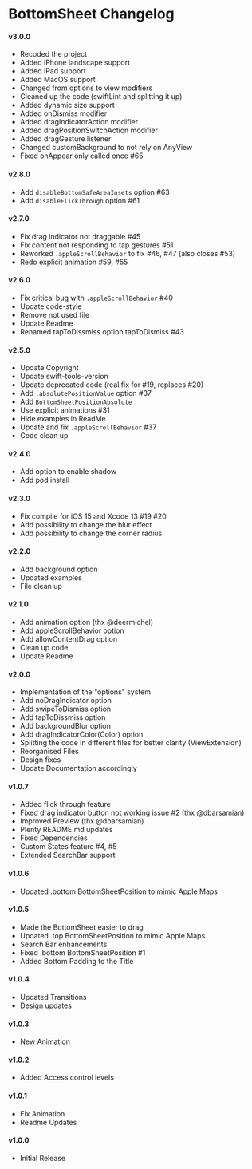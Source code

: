 BottomSheet Changelog
==================

#### v3.0.0
- Recoded the project
- Added iPhone landscape support
- Added iPad support
- Added MacOS support
- Changed from options to view modifiers
- Cleaned up the code (swiftLint and splitting it up)
- Added dynamic size support
- Added onDismiss modifier
- Added dragIndicatorAction modifier
- Added dragPositionSwitchAction modifier
- Added dragGesture listener
- Changed customBackground to not rely on AnyView
- Fixed onAppear only called once #65

#### v2.8.0
- Add `disableBottomSafeAreaInsets` option #63
- Add `disableFlickThrough` option #61

#### v2.7.0
- Fix drag indicator not draggable #45
- Fix content not responding to tap gestures #51
- Reworked `.appleScrollBehavior` to fix #46, #47 (also closes #53)
- Redo explicit animation #59, #55

#### v2.6.0
- Fix critical bug with `.appleScrollBehavior` #40
- Update code-style
- Remove not used file
- Update Readme
- Renamed tapToDissmiss option tapToDismiss #43

#### v2.5.0
- Update Copyright
- Update swift-tools-version
- Update deprecated code (real fix for #19, replaces #20)
- Add `.absolutePositionValue` option #37
- Add `BottomSheetPositionAbsolute`
- Use explicit animations #31
- Hide examples in ReadMe
- Update and fix `.appleScrollBehavior` #37
- Code clean up

#### v2.4.0
- Add option to enable shadow
- Add pod install

#### v2.3.0
- Fix compile for iOS 15 and Xcode 13 #19 #20
- Add possibility to change the blur effect
- Add possibility to change the corner radius

#### v2.2.0
- Add background option
- Updated examples
- File clean up

#### v2.1.0
- Add animation option (thx @deermichel)
- Add appleScrollBehavior option
- Add allowContentDrag option
- Clean up code
- Update Readme

#### v2.0.0
- Implementation of the "options" system
- Add noDragIndicator option
- Add swipeToDismiss option
- Add tapToDissmiss option
- Add backgroundBlur option
- Add dragIndicatorColor(Color) option
- Splitting the code in different files for better clarity (ViewExtension)
- Reorganised Files
- Design fixes
- Update Documentation accordingly

#### v1.0.7
- Added flick through feature
- Fixed drag indicator button not working issue #2 (thx @dbarsamian)
- Improved Preview (thx @dbarsamian)
- Plenty README.md updates
- Fixed Dependencies
- Custom States feature #4, #5
- Extended SearchBar support

#### v1.0.6
- Updated .bottom BottomSheetPosition to mimic Apple Maps

#### v1.0.5
- Made the BottomSheet easier to drag
- Updated .top BottomSheetPosition to mimic Apple Maps
- Search Bar enhancements
- Fixed .bottom BottomSheetPosition #1
- Added Bottom Padding to the Title

#### v1.0.4
- Updated Transitions
- Design updates

#### v1.0.3
- New Animation

#### v1.0.2
- Added Access control levels

#### v1.0.1
- Fix Animation
- Readme Updates

#### v1.0.0
- Initial Release
